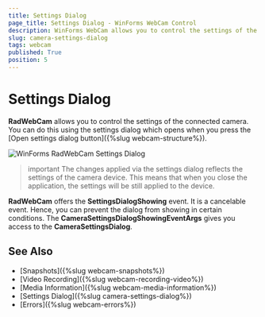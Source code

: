 ```yaml
---
title: Settings Dialog
page_title: Settings Dialog - WinForms WebCam Control
description: WinForms WebCam allows you to control the settings of the connected camera via the CameraSettingsDialog.
slug: camera-settings-dialog
tags: webcam
published: True
position: 5
---
```


# Settings Dialog

**RadWebCam** allows you to control the settings of the connected camera. You can do this using the settings dialog which opens when you press the [Open settings dialog button]({%slug webcam-structure%}).

![WinForms RadWebCam Settings Dialog](images/camera-settings-dialog001.png)

>important The changes applied via the settings dialog reflects the settings of the camera device. This means that when you close the application, the settings will be still applied to the device.

**RadWebCam** offers the **SettingsDialogShowing** event. It is a cancelable event. Hence, you can prevent the dialog from showing in certain conditions. The **CameraSettingsDialogShowingEventArgs** gives you access to the **CameraSettingsDialog**. 

## See Also
* [Snapshots]({%slug webcam-snapshots%})
* [Video Recording]({%slug webcam-recording-video%})
* [Media Information]({%slug webcam-media-information%})
* [Settings Dialog]({%slug camera-settings-dialog%})
* [Errors]({%slug webcam-errors%})
